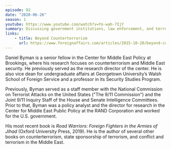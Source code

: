 ```yaml
---
episode: 92
date: "2020-06-26"
season: 1
youtube: https://www.youtube.com/watch?v=Yo-wah-7IjY
summary: Discussing government institutions, law enforcement, and terrorism
links:
    - title: Beyond Counterterrorism
      url: https://www.foreignaffairs.com/articles/2015-10-20/beyond-counterterrorism
---
```

Daniel Byman is a senior fellow in the Center for Middle East Policy at Brookings, where his research focuses on counterterrorism and Middle East security. He previously served as the research director of the center. He is also vice dean for undergraduate affairs at Georgetown University’s Walsh School of Foreign Service and a professor in its Security Studies Program.

Previously, Byman served as a staff member with the National Commission on Terrorist Attacks on the United States ("The 9/11 Commission") and the Joint 9/11 Inquiry Staff of the House and Senate Intelligence Committees. Prior to that, Byman was a policy analyst and the director for research in the Center for Middle East Public Policy at the RAND Corporation and worked for the U.S. government.

His most recent book is *Road Warriors: Foreign Fighters in the Armies of Jihad* (Oxford University Press, 2019). He is the author of several other books on counterterrorism, state sponsorship of terrorism, and conflict and terrorism in the Middle East.
